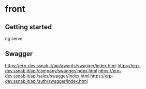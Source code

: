 # front

## Getting started

ng serve

## Swagger

https://erp-dev.ssnab.it/api/awards/swagger/index.html
https://erp-dev.ssnab.it/api/company/swagger/index.html
https://erp-dev.ssnab.it/api/sales/swagger/index.html
https://erp-dev.ssnab.it/api/auth/swagger/index.html
